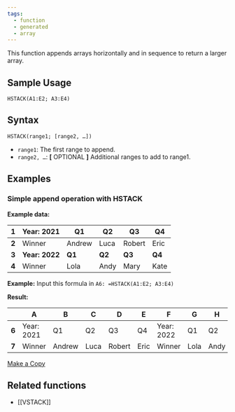 ```yaml
---
tags:
  - function
  - generated
  - array
---
```


This function appends arrays horizontally and in sequence to return a larger array.

Sample Usage
------------

`HSTACK(A1:E2; A3:E4)`

Syntax
------

`HSTACK(range1; [range2, …])`

* `range1`: The first range to append.
* `range2, …`: **[** OPTIONAL **]** Additional ranges to add to range1.

Examples
--------

### Simple append operation with HSTACK

**Example data:**

| 1 | Year: 2021 | Q1 | Q2 | Q3 | Q4 |
| --- | --- | --- | --- | --- | --- |
| **2** | Winner | Andrew | Luca | Robert | Eric |
| **3** | **Year: 2022** | **Q1** | **Q2** | **Q3** | **Q4** |
| **4** | Winner | Lola | Andy | Mary | Kate |

**Example:** Input this formula in `A6: =HSTACK(A1:E2; A3:E4)`

**Result:**

|  | A | **B** | **C** | **D** | **E** | **F** | **G** | **H** | **I** | **J** |
| --- | --- | --- | --- | --- | --- | --- | --- | --- | --- | --- |
| **6** | Year: 2021 | Q1 | Q2 | Q3 | Q4 | Year: 2022 | Q1 | Q2 | Q3 | Q4 |
| **7** | Winner | Andrew | Luca | Robert | Eric | Winner | Lola | Andy | Mary | Kate |

[Make a Copy](https://docs.google.com/spreadsheets/d/1vSVR0L7_QAPj_tAwpmDAeWpkEckudt_DYGZ9TUSzAHA/copy)

Related functions
-----------------

* [[VSTACK]]